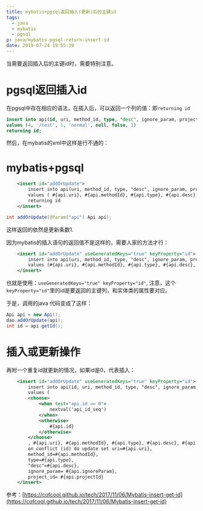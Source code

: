 ```yaml
---
title: mybatis+pgsql返回插入(更新)后的主键id
tags:
  - java
  - mybatis
  - pgsql
p: java/mybatis-pgsql-return-insert-id
date: 2019-07-24 19:55:39
---
```


当需要返回插入后的主键id时，需要特别注意。

# pgsql返回插入id
在pgsql中存在相应的语法，在插入后，可以返回一个列的值：即`returning id`
```sql
insert into api(id, uri, method_id, type, "desc", ignore_param, project_id)
values (4, '/test', 1, 'normal', null, false, 1)
returning id;
```

然后，在mybatis的xml中这样是行不通的：

# mybatis+pgsql

```xml
    <insert id="addOrUpdate">
        insert into api(uri, method_id, type, "desc", ignore_param, project_id)
        values ( #{api.uri}, #{api.methodId}, #{api.type}, #{api.desc}, #{api.ignoreParam}, #{api.projectId})
        returning id
    </insert>
```
```java
int addOrUpdate(@Param("api") Api api);
```
这样返回的依然是更新条数1.

因为mybatis的插入语句的返回值不是这样的，需要人家的方法才行：

```xml
    <insert id="addOrUpdate" useGeneratedKeys="true" keyProperty="id">
        insert into api(uri, method_id, type, "desc", ignore_param, project_id)
        values (#{api.uri}, #{api.methodId}, #{api.type}, #{api.desc}, #{api.ignoreParam}, #{api.projectId})
    </insert>
```
也就是使用：`useGeneratedKeys="true" keyProperty="id"`, 注意，这个`keyProperty="id"`里的id是要返回的主键列，和实体类的属性要对应。

于是，调用的java
代码变成了这样：
```java
Api api = new Api();
dao.addOrUpdate(api);
int id = api.getId();
```

# 插入或更新操作

再附一个重复id就更新的情况，如果id是0，代表插入：
```xml
    <insert id="addOrUpdate" useGeneratedKeys="true" keyProperty="id">
        insert into api(id, uri, method_id, type, "desc", ignore_param, project_id)
        values (
        <choose>
            <when test="api.id == 0">
                nextval('api_id_seq')
            </when>
            <otherwise>
                #{api.id}
            </otherwise>
        </choose>
        , #{api.uri}, #{api.methodId}, #{api.type}, #{api.desc}, #{api.ignoreParam}, #{api.projectId})
        on conflict (id) do update set uri=#{api.uri},
        method_id=#{api.methodId},
        type=#{api.type},
        "desc"=#{api.desc},
        ignore_param= #{api.ignoreParam},
        project_id= #{api.projectId}
    </insert>
```

参考：[https://cofcool.github.io/tech/2017/11/06/Mybatis-insert-get-id](https://cofcool.github.io/tech/2017/11/06/Mybatis-insert-get-id)



